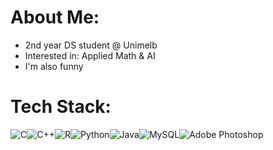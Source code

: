 # About Me:
- 2nd year DS student @ Unimelb <br>
- Interested in: Applied Math & AI <br>
- I'm also funny


# Tech Stack:
![C](https://img.shields.io/badge/c-%2300599C.svg?style=flat-square&logo=c&logoColor=white)![C++](https://img.shields.io/badge/c++-%2300599C.svg?style=flat-square&logo=c%2B%2B&logoColor=white)![R](https://img.shields.io/badge/r-%23276DC3.svg?style=flat-square&logo=r&logoColor=white)![Python](https://img.shields.io/badge/python-3670A0?style=flat-square&logo=python&logoColor=ffdd54)![Java](https://img.shields.io/badge/java-%23ED8B00.svg?style=flat-square&logo=openjdk&logoColor=white)![MySQL](https://img.shields.io/badge/mysql-4479A1.svg?style=flat-square&logo=mysql&logoColor=white)![Adobe Photoshop](https://img.shields.io/badge/adobe%20photoshop-%2331A8FF.svg?style=flat-square&logo=adobe%20photoshop&logoColor=white) 

<!-- Proudly created with GPRM ( https://gprm.itsvg.in ) -->
 
